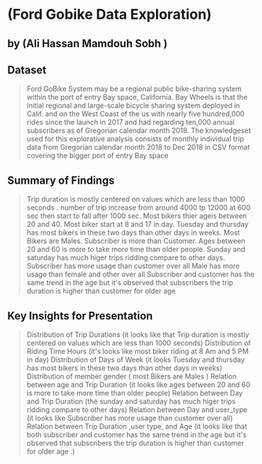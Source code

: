 # (Ford Gobike Data Exploration)
## by (Ali Hassan Mamdouh Sobh )


## Dataset
> Ford GoBike System may be a regional public bike-sharing system within the port of entry Bay space, California. Bay Wheels is that the initial regional and large-scale bicycle sharing system deployed in Calif. and on the West Coast of the us with nearly five hundred,000 rides since the launch in 2017 and had regarding ten,000 annual subscribers as of Gregorian calendar month 2018. The knowledgeset used for this explorative analysis consists of monthly individual trip data from Gregorian calendar month 2018 to Dec 2018 in CSV format covering the bigger port of entry Bay space


## Summary of Findings

> Trip duration is mostly centered on values which are less than 1000 seconds . number of trip increase from around 4000 tp 12000 at 600 sec then start to fall after 1000 sec.
> Most bikers thier ageis between 20 and 40.
> Most biker start at 8 and 17 in day.
> Tuesday and thursday has most bikers in these two days than other days in weeks.
> Most Bikers are Males.
> Subscriber is more than Customer.
> Ages between 20 and 60 is more to take more time than older people.
> Sunday and saturday has much higer trips ridding compare to other days.
> Subscriber has more usage than customer over all
> Male has more usage than female and other over all
> Subscriber and customer has the same trend in the age but it's observed that subscribers the trip duration is higher than customer for older age


## Key Insights for Presentation

> Distribution of Trip Durations (it looks like that Trip duration is mostly centered on values which are less than 1000 seconds) 
> Distribution of Riding Time Hours (it's looks like most biker riding at 8 Am and 5 PM in day)
> Distribution of Days of Week (it looks Tuesday and thursday has most bikers in these two days than other days in weeks)
> Distribution of member gender ( most Bikers are Males )
> Relation between age and Trip Duration (it looks like ages between 20 and 60 is more to take more time than older people)
> Relation between Day and Trip Duration (the sunday and saturday has much higer trips ridding compare to other days)
> Relation between Day and user_type (it looks like Subscriber has more usage than customer over all)
> Relation between Trip Duration ,user type, and Age (it looks like that both subscriber and customer has the same trend in the age but it's observed that subscribers the trip duration is higher than customer for older age .)